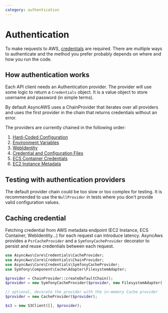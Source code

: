 ```yaml
---
category: authentication
---
```


# Authentication

To make requests to AWS, [credentials](https://docs.aws.amazon.com/IAM/latest/UserGuide/id_credentials_access-keys.html)
are required. There are multiple ways to authenticate and the method you prefer probably
depends on where and how you run the code.

## How authentication works

Each API client needs an Authentication provider. The provider will use some logic
to return a `Credentials` object. It is a value object to store username and
password (in simple terms).

By default AsyncAWS uses a ChainProvider that iterates over all providers and uses
the first provider in the chain that returns credentials without an error.

The providers are currently chained in the following order:

1. [Hard-Coded Configuration](./hard-coded.md)
1. [Environment Variables](./environment.md)
1. [WebIdentity](./web-identity.md)
1. [Credential and Configuration Files](./credentials-file.md)
1. [ECS Container Credentials](./ecs-container.md)
1. [EC2 Instance Metadata](./ec2-metadata.md)

## Testing with authentication providers

The default provider chain could be too slow or too complex for testing. It is recommended
to use the `NullProvider` in tests where you don't provide valid configuration values.

## Caching credential

Fetching credential from AWS metadata endpoint (EC2 Instance, ECS Container,
WebIdentity...) for each request can introduce latency. AsyncAws provides a
`PsrCacheProvider` and a `SymfonyCacheProvider` decorator to persist and reuse
credentials between each request.

```php
use AsyncAws\Core\Credentials\CacheProvider;
use AsyncAws\Core\Credentials\ChainProvider;
use AsyncAws\Core\Credentials\SymfonyCacheProvider;
use Symfony\Component\Cache\Adapter\FilesystemAdapter;

$provider = ChainProvider::createDefaultChain();
$provider = new SymfonyCacheProvider($provider, new FilesystemAdapter('test'));

// optional, decorate the provider with the in-memory Cache provider
$provider = new CacheProvider($provider);

$s3 = new S3Client([], $provider);
```
